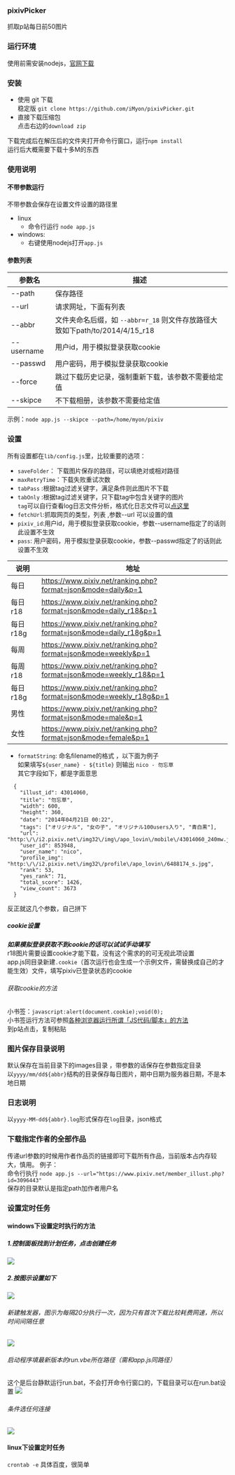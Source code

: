 ### pixivPicker

抓取p站每日前50图片

### 运行环境

使用前需安装nodejs，[官网下载](http://nodejs.org/)

### 安装  

* 使用 git 下载  
    稳定版 `git clone https://github.com/iMyon/pixivPicker.git`  
* 直接下载压缩包  
    点击右边的`download zip`

下载完成后在解压后的文件夹打开命令行窗口，运行`npm install`  
运行后大概需要下载十多M的东西

### 使用说明

#### 不带参数运行

不带参数会保存在设置文件设置的路径里

  * linux
    * 命令行运行 `node app.js`
  * windows:
    * 右键使用nodejs打开`app.js`

#### 参数列表

参数名    | 描述
----------|------------
--path    | 保存路径
--url     | 请求网址，下面有列表
--abbr    | 文件夹命名后缀，如 `--abbr=r_18` 则文件存放路径大致如下path/to/2014/4/15_r18
--username| 用户id，用于模拟登录获取cookie
--passwd  | 用户密码，用于模拟登录获取cookie
--force   | 跳过下载历史记录，强制重新下载，该参数不需要给定值
--skipce  | 不下载相册，该参数不需要给定值

示例：`node app.js --skipce --path=/home/myon/pixiv`

### 设置

所有设置都在`lib/config.js`里，比较重要的选项：

* `saveFolder`：  下载图片保存的路径，可以填绝对或相对路径
* `maxRetryTime`：下载失败重试次数
* `tabPass` :根据tag过滤关键字，满足条件则此图片不下载  
* `tabOnly` :根据tag过滤关键字，只下载tag中包含关键字的图片  
    `tag`可以自行查看log日志文件分析，格式化日志文件可以[点这里](http://jsbeautifier.org/)
* `fetchUrl`:抓取网页的类型，列表 ,参数--url 可以设置的值 
* `pixiv_id`:用户id，用于模拟登录获取cookie，参数--username指定了的话则此设置不生效
* `pass`:    用户密码，用于模拟登录获取cookie，参数--passwd指定了的话则此设置不生效

说明             |   地址
----------------|---------------------------------
每日             |  https://www.pixiv.net/ranking.php?format=json&mode=daily&p=1
每日r18          |  https://www.pixiv.net/ranking.php?format=json&mode=daily_r18&p=1
每日r18g         |  https://www.pixiv.net/ranking.php?format=json&mode=daily_r18g&p=1
每周             |  https://www.pixiv.net/ranking.php?format=json&mode=weekly&p=1
每周r18          |  https://www.pixiv.net/ranking.php?format=json&mode=weekly_r18&p=1
每日 r18g        |  https://www.pixiv.net/ranking.php?format=json&mode=weekly_r18g&p=1
男性             |  https://www.pixiv.net/ranking.php?format=json&mode=male&p=1
女性             |  https://www.pixiv.net/ranking.php?format=json&mode=female&p=1

* `formatString`: 命名filename的格式 ，以下面为例子  
  如果填写`${user_name} - ${title}` 则输出 `nico - 勿忘草`   
  其它字段如下，都是字面意思

```  
  {
    "illust_id": 43014060,
    "title": "勿忘草",
    "width": 600,
    "height": 360,
    "date": "2014年04月21日 00:22",
    "tags": ["オリジナル", "女の子", "オリジナル100users入り", "青白黒"],
    "url": "http:\/\/i2.pixiv.net\/img32\/img\/apo_lovin\/mobile\/43014060_240mw.jpg",
    "user_id": 853948,
    "user_name": "nico",
    "profile_img": "http:\/\/i2.pixiv.net\/img32\/profile\/apo_lovin\/6488174_s.jpg",
    "rank": 53,
    "yes_rank": 71,
    "total_score": 1426,
    "view_count": 3673
  }  
```

反正就这几个参数，自己拼下  

##### cookie设置  

***如果模拟登录获取不到cookie的话可以试试手动填写***  
r18图片需要设置cookie才能下载，没有这个需求的的可无视此项设置  
app.js同目录新建`.cookie`（首次运行也会生成一个示例文件，需替换成自己的才能生效）文件，填写pixiv已登录状态的cookie

###### 获取cookie的方法

小书签：`javascript:alert(document.cookie);void(0);`  
小书签运行方法可参照[各种浏览器运行所谓「JS代码/脚本」的方法](http://tieba.baidu.com/p/1620692564)  
到p站点击，复制粘贴


### 图片保存目录说明

默认保存在当前目录下的images目录 ，带参数的话保存在参数指定目录  
以`yyyy/mm/dd${abbr}`结构的目录保存每日图片，期中日期为服务器日期，不是本地日期

### 日志说明
以`yyyy-MM-dd${abbr}.log`形式保存在`log`目录，json格式

### 下载指定作者的全部作品  
传递url参数的时候用作者作品页的链接即可下载所有作品，当前版本占内存较大，慎用。 例子：  
命令行执行  `node app.js --url="https://www.pixiv.net/member_illust.php?id=3096443"`  
保存的目录默认是指定path加作者用户名  

### 设置定时任务  
#### windows下设置定时执行的方法   

##### 1.控制面板找到计划任务，点击创建任务  
![](http://imgsrc.baidu.com/forum/pic/item/06b921381f30e9242db7d2ab4e086e061c95f74e.jpg)  

##### 2.按图示设置如下
![](http://imgsrc.baidu.com/forum/pic/item/29891630e924b8993f2f37a26c061d950b7bf64e.jpg)  
###### 新建触发器，图示为每隔20分执行一次，因为只有首次下载比较耗费网速，所以时间间隔任意
![](http://imgsrc.baidu.com/forum/pic/item/93e9d809b3de9c82ce14b1156e81800a18d84363.png)  

###### 启动程序填最新版本的run.vbe所在路径（需和app.js同路径）  
这个是后台静默运行run.bat，不会打开命令行窗口的，下载目录可以在run.bat设置
![](http://imgsrc.baidu.com/forum/pic/item/8ba26a2762d0f7033400dd460afa513d2797c52f.png)
  
###### 条件选任何连接
![](http://imgsrc.baidu.com/forum/pic/item/b928a0014c086e0684bb71d100087bf40bd1cb4e.jpg)  

#### linux下设置定时任务  
`crontab -e`
具体百度，很简单

